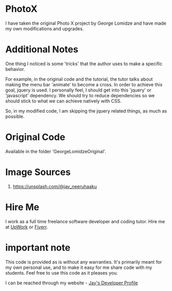# PhotoX

I have taken the original Photo X project by George Lomidze and have made my own modifications and upgrades.

# Additional Notes

One thing I noticed is some 'tricks' that the author uses to make a specific behavior. 

For example, in the original code and the tutorial, the tutor talks about making the menu bar 'animate' to become a cross. In order to achieve this goal, jquery is used. I personally feel, I should get into this 'jquery' or 'javascript' dependency. We should try to reduce dependencies so we should stick to what we can achieve natively with CSS. 

So, in my modified code, I am skipping the jquery related things, as much as possible.

# Original Code

Available in the folder 'GeorgeLomidzeOriginal'.

# Image Sources

1. https://unsplash.com/@jay_neeruhaaku
  
# Hire Me

I work as a full time freelance software developer and coding tutor. Hire me at [UpWork](https://www.upwork.com/fl/vijayasimhabr) or [Fiverr](https://www.fiverr.com/jay_codeguy). 

# important note 

This code is provided as is without any warranties. It's primarily meant for my own personal use, and to make it easy for me share code with my students. Feel free to use this code as it pleases you.

I can be reached through my website - [Jay's Developer Profile](https://jay-study-nildana.github.io/developerprofile)